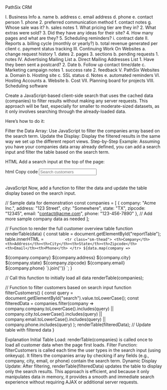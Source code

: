 PathSix CRM

I. Business Info
a. name
b. address
c. email address
d. phone
e. contact person 1. phone 2. preferred communication method
f. contact notes
g. Whose sale was it?
h. sales notes 1. What pricing tier are they in? 2. What extras were sold? 3. Did they have any ideas for their site? 4. How many pages and what are they? 5. Scheduling reminders?
i. contract date
II. Reports
a. billing cycle (monthly or yearly?)
b. total revenue generated per client
c. payment status tracking
III. Continuing Work On Websites
a. change request history 1. dates 2. pages 3. sections
b. pending requests 1. notes
IV. Advertising Mailing List
a. Direct Mailing Addresses List 1. Have they been sent a postcard? 2. Date
b. Follow up contact time/date
c. Marketing campaign notes 1. success rate 2. feedback
V. PathSix Websites
a. Domain
b. Hosting site
c. SSL status
d. Notes
e. automated reminders
VI. Hosting Accounts
a. Website
b. Cost
VII. Planning board for projects
VIII. Scheduling software

Create a JavaScript-based client-side search that uses the cached data (companies) to filter results without making any server requests. This approach will be fast, especially for smaller to moderate-sized datasets, as it only involves searching through the already-loaded data.

Here’s how to do it:

Filter the Data Array: Use JavaScript to filter the companies array based on the search term.
Update the Display: Display the filtered results in the same way we set up the different report views.
Step-by-Step Example:
Assuming you have your companies data array already defined, you can add a search input and filter the table based on the search term.

HTML
Add a search input at the top of the page:

html
Copy code
<input type="text" id="search" placeholder="Search customers" onkeyup="filterCustomers()">

<table id="reportTable">
    <!-- Initial table will load here -->
</table>
JavaScript
Now, add a function to filter the data and update the table display based on the search input.

// Sample data for demonstration
const companies = [
{ company: "Acme Inc.", address: "123 Street", city: "Somewhere", state: "TX", zipcode: "12345", email: "contact@acme.com", phone: "123-456-7890" },
// Add more sample company data as needed
];

// Function to render the full customer overview table
function renderTable(data) {
const table = document.getElementById("reportTable");
table.innerHTML = `        
    <tr class="sm-thead">
            <th>Company</th><th>Address</th><th>City</th><th>State</th><th>Zipcode</th><th>Email</th><th>Phone</th>
        </tr>
        ${data.map(company =>`

<tr>
<td>${company.company}</td>
                <td>${company.address}</td>
<td>${company.city}</td>
                <td>${company.state}</td>
<td>${company.zipcode}</td>
                <td>${company.email}</td>
<td>${company.phone}</td>
</tr>`).join('')}
    `;
}

// Call this function to initially load all data
renderTable(companies);

// Function to filter customers based on search input
function filterCustomers() {
const query = document.getElementById("search").value.toLowerCase();
const filteredData = companies.filter(company =>
company.company.toLowerCase().includes(query) ||
company.city.toLowerCase().includes(query) ||
company.email.toLowerCase().includes(query) ||
company.phone.includes(query)
);
renderTable(filteredData); // Update table with filtered data
}

Explanation
Initial Table Load: renderTable(companies) is called once to load all customer data when the page first loads.
Filter Function: filterCustomers is called each time the user types in the search input (using onkeyup). It filters the companies array by checking if any fields (e.g., company, city, email, or phone) contain the search term.
Dynamic Display Update: After filtering, renderTable(filteredData) updates the table to display only the search results.
This approach is efficient, and because it only manipulates data in memory, it provides a smooth and immediate search experience without requiring AJAX or additional server requests.
